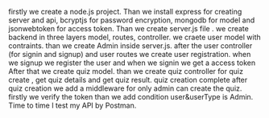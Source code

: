 firstly we create a node.js project.
Than we install express for creating server and api, bcryptjs for password encryption, mongodb for model and jsonwebtoken for access token.
Than we create server.js file .
we create backend in three layers model, routes, controller.
we craete user model with contraints.
than we create Admin inside server.js.
after the user controller (for signin and signup) and user routes we create user registration.
when we signup we register the user and when we signin we get a access token
After that we create quiz model.
than we create quiz controller for quiz create , get quiz details and get quiz result.
quiz creation complete
after quiz creation we add a middleware for only admin can create the quiz.
firstly we verify the token than we add condition user&userType is Admin.
Time to time I test my API by Postman.
